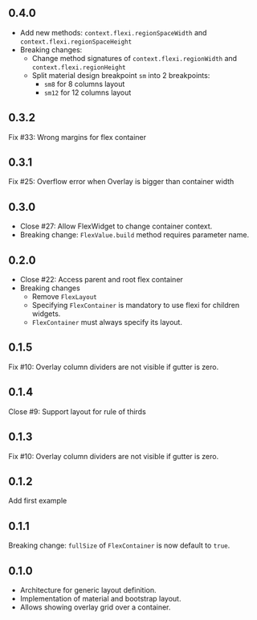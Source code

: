 ## 0.4.0

* Add new methods: `context.flexi.regionSpaceWidth` and `context.flexi.regionSpaceHeight`
* Breaking changes:
  * Change method signatures of `context.flexi.regionWidth` and `context.flexi.regionHeight`
  * Split material design breakpoint `sm` into 2 breakpoints:
    * `sm8` for 8 columns layout
    * `sm12` for 12 columns layout

## 0.3.2

Fix #33: Wrong margins for flex container

## 0.3.1

Fix #25: Overflow error when Overlay is bigger than container width

## 0.3.0

* Close #27: Allow FlexWidget to change container context.
* Breaking change: `FlexValue.build` method requires parameter name.

## 0.2.0

* Close #22: Access parent and root flex container
* Breaking changes
  * Remove `FlexLayout`
  * Specifying `FlexContainer` is mandatory to use flexi for children widgets.
  * `FlexContainer` must always specify its layout.

## 0.1.5

Fix #10: Overlay column dividers are not visible if gutter is zero.

## 0.1.4

Close #9: Support layout for rule of thirds

## 0.1.3

Fix #10: Overlay column dividers are not visible if gutter is zero.

## 0.1.2

Add first example

## 0.1.1

Breaking change: `fullSize` of `FlexContainer` is now default to `true`.

## 0.1.0

* Architecture for generic layout definition.
* Implementation of material and bootstrap layout.
* Allows showing overlay grid over a container.
